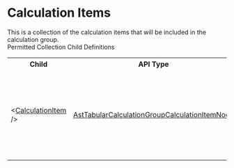# Calculation Items

<div class="LanguageSummary"><div class ="SummaryItem">This is a collection of the calculation items that will be included in the calculation group.</div></div><div class="SchemaBindingGroup"><div class="SchemaBindingGroupHeader">Permitted Collection Child Definitions</div><table id="SchemaBindingList" class="SchemaBindingList"><tbody><tr><th class="SchemaBindingNameColumnHeader">Child</th><th class="SchemaBindingTypeColumnHeader">API Type</th><th class="SchemaBindingSummaryColumnHeader">Description</th></tr><tr class="cd0"><td class="SchemaBindingName"><span class="punc">&lt;</span><a href=Varigence.Languages.Biml.Tabular.AstTabularCalculationGroupCalculationItemNode.html">CalculationItem</a><span class="punc"> /&gt;</span></td><td class="SchemaBindingType"><a href="../api-reference/Varigence.Languages.Biml.Tabular.AstTabularCalculationGroupCalculationItemNode.html">AstTabularCalculationGroupCalculationItemNode</a></td><td class="SchemaBindingSummary">Defines a calculation group calculation item to be used in SSAS tabular model projects.</td></tr></tbody></table></div>